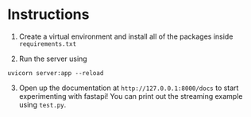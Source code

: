 # Instructions

1. Create a virtual environment and install all of the packages inside `requirements.txt`

2. Run the server using

```
uvicorn server:app --reload
```

3. Open up the documentation at `http://127.0.0.1:8000/docs` to start experimenting with fastapi! You can print out the streaming example using `test.py`.
